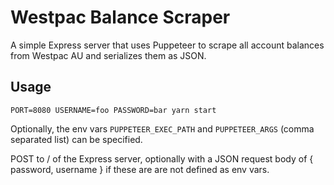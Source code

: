 # Westpac Balance Scraper
A simple Express server that uses Puppeteer to scrape all account balances from Westpac AU and serializes them as JSON.

## Usage
`PORT=8080 USERNAME=foo PASSWORD=bar yarn start`

Optionally, the env vars `PUPPETEER_EXEC_PATH` and `PUPPETEER_ARGS` (comma separated list) can be specified.

POST to / of the Express server, optionally with a JSON request body of { password, username } if these are are not defined as env vars.

